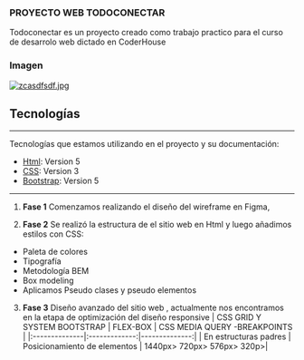 
###  PROYECTO WEB TODOCONECTAR

Todoconectar es un proyecto creado como trabajo practico para el curso de desarrolo web dictado en CoderHouse
### Imagen

[![zcasdfsdf.jpg](https://i.postimg.cc/d0wnBXTc/zcasdfsdf.jpg)](https://postimg.cc/mPpQZmwm)
## Tecnologías
***
Tecnologías que estamos utilizando en el proyecto y su documentación:
* [Html](https://developer.mozilla.org/es/docs/Web/HTML): Version 5 
* [CSS](https://developer.mozilla.org/es/docs/Web/CSS): Version 3
* [Bootstrap](https://https://getbootstrap.com/): Version 5

***
1. **Fase 1**
Comenzamos realizando el diseño del wireframe en Figma,

2. **Fase 2**
Se realizó la estructura de el sitio web en Html y luego añadimos estilos con CSS:
* Paleta de colores
* Tipografía
* Metodología BEM
* Box modeling
* Aplicamos Pseudo clases y pseudo elementos
3. **Fase 3**
 Diseño avanzado del sitio web , actualmente nos encontramos en la etapa de optimización del diseño responsive
| CSS GRID Y SYSTEM BOOTSTRAP | FLEX-BOX | CSS MEDIA QUERY -BREAKPOINTS |
|:--------------|:-------------:|--------------:|
| En estructuras padres | Posicionamiento de elementos | 1440px> 720px> 576px> 320p>|
